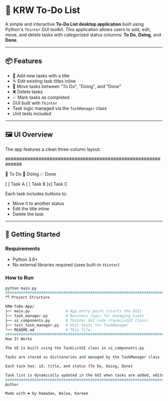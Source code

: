 # 🧠 KRW To-Do List

A simple and interactive **To-Do List desktop application** built using Python's `Tkinter` GUI toolkit. This application allows users to add, edit, move, and delete tasks with categorized status columns: **To Do**, **Doing**, and **Done**.

---

## 📦 Features

- 📝 Add new tasks with a title
- ✎ Edit existing task titles inline
- 🔄 Move tasks between "To Do", "Doing", and "Done"
- ❌ Delete tasks
- ✅ Mark tasks as completed
- GUI built with `Tkinter`
- Task logic managed via the `TaskManager` class
- Unit tests included

---

## 🖼️ UI Overview

The app features a clean three-column layout:

##############################################################

📝 To Do 🔄 Doing ✅ Done

[ ] Task A [ ] Task B [x] Task C

Each task includes buttons to:
- Move it to another status
- Edit the title inline
- Delete the task

---

## 🚀 Getting Started

### Requirements

- Python 3.6+
- No external libraries required (uses built-in `tkinter`)

### How to Run

```bash
python main.py
##############################################################################
🗂️ Project Structure

KRW-ToDo-App/
├── main.py                # App entry point (starts the GUI)
├── task_manager.py        # Business logic for managing tasks
├── ui_components.py       # Tkinter GUI code (TaskListUI class)
├── test_task_manager.py   # Unit tests for TaskManager
└── README.md              # This file
##################################################################################
How It Works

The UI is built using the TaskListUI class in ui_components.py

Tasks are stored as dictionaries and managed by the TaskManager class

Each task has: id, title, and status (To Do, Doing, Done)

Task list is dynamically updated in the GUI when tasks are added, edited, or removed
#######################################################################################
Author

Made with ❤️ by Ramadan, Walaa, Kareem


